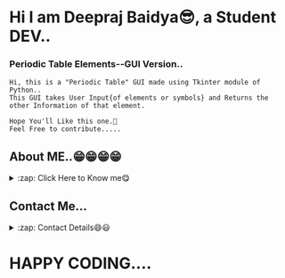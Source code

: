 # Hi I am Deepraj Baidya😎, a Student DEV..

### Periodic Table Elements--GUI Version..

    Hi, this is a "Periodic Table" GUI made using Tkinter module of Python..
    This GUI takes User Input{of elements or symbols} and Returns the other Information of that element.
    
    Hope You'll Like this one.🥰
    Feel Free to contribute.....

## About ME..😁😁😁😁
<details>
  <summary>:zap: Click Here to Know me😋</summary>

<!-- Little About Me-->
- 🌱 I’m currently learning everything 🤣
- 👯 I’m looking to collaborate with other Student Dev's
- 🥅 2021 Goals: Contribute more to Open Source projects
- ⚡ Fun fact: I love to play Football
</details>

## Contact Me...
<details>
    <summary>:zap: Contact Details😄😃</summary>

My Github: [GitHub](https://github.com/deepraj02)
<br>
Instagram: [Instagram](https://www.instagram.com/deeprajbaidya02/?hl=en)
<br>
Website: [Hi,I am Deepraj](https://deepraj02.github.io)
<br>
Email: deeprajbaidya06@gmail.com
</details>

# HAPPY CODING....
